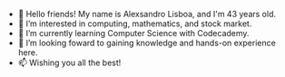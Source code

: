 - 👋 Hello friends! My name is Alexsandro Lisboa, and I'm 43 years old.
- 👀 I’m interested in computing, mathematics, and stock market.
- 🌱 I’m currently learning Computer Science with Codecademy.  
- 💞️ I’m looking foward to gaining knowledge and hands-on experience here.
- 📫 Wishing you all the best!

<!---
Hello friends! My name is Alexsandro Lisboa, and I'm 43 years old. I currently work as an Uber driver, but I'm eager to explore new horizons. 

Although my experience witn Calculus didn't go smoothly for the past 25 years ago, I've always had a strong interesting in computing and finance.
 
Recently, I made the exciting decision to enroll in an online Computer Science course with Codecademy. 

I'm looking foward to gaining knowledge and hands-on experience here. Wishing you all the best!
--->  
